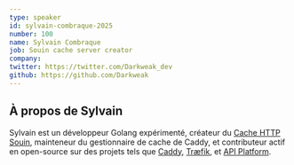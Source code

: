 ```yaml
---
type: speaker
id: sylvain-combraque-2025
number: 100
name: Sylvain Combraque
job: Souin cache server creator
company: 
twitter: https://twitter.com/Darkweak_dev
github: https://github.com/Darkweak
---
```


## À propos de Sylvain

Sylvain est un développeur Golang expérimenté, créateur du [Cache HTTP Souin](https://github.com/darkweak/souin), mainteneur du gestionnaire de cache de Caddy, et contributeur actif en open-source sur des projets tels que [Caddy](https://github.com/caddyserver), [Træfik](https://github.com/traefik), et [API Platform](https://github.com/api-platform).
